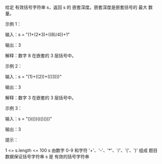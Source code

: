 给定 有效括号字符串 s，返回 s 的 嵌套深度。嵌套深度是嵌套括号的 最大 数量。

示例 1：

输入：s = "(1+(2\*3)+((8)/4))+1"

输出：3

解释：数字 8 在嵌套的 3 层括号中。

示例 2：

输入：s = "(1)+((2))+(((3)))"

输出：3

解释：数字 3 在嵌套的 3 层括号中。

示例 3：

输入：s = "()(())((()()))"

输出：3

提示：

1 <= s.length <= 100
s 由数字 0-9 和字符 '+'、'-'、'\*'、'/'、'('、')' 组成
题目数据保证括号字符串 s 是 有效的括号字符串
